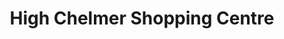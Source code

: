 ---
title: "High Chelmer Shopping Centre"
url: /chelmsford/high-chelmer-shopping-centre/
shop: Einkaufszentrum
---